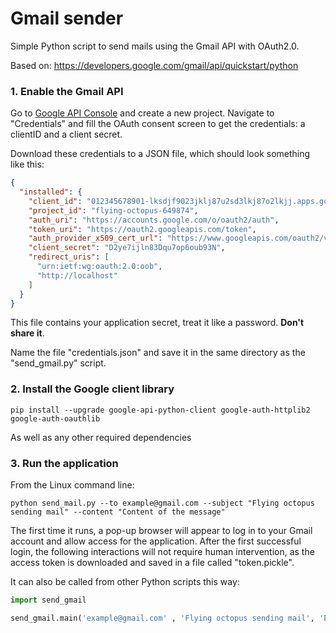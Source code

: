 # Gmail sender
Simple Python script to send mails using the Gmail API with OAuth2.0.

Based on:
https://developers.google.com/gmail/api/quickstart/python

### 1. Enable the Gmail API

Go to [Google API Console](https://console.developers.google.com/apis) and create a new project. Navigate to "Credentials" and 
fill the OAuth consent screen to get the credentials: a clientID and a client secret.

Download these credentials to a JSON file, which should look something like this:
```json
{
  "installed": {
    "client_id": "012345678901-lksdjf9023jklj87u2sd3lkj87o2lkjj.apps.googleusercontent.com",
    "project_id": "flying-octopus-649874",
    "auth_uri": "https://accounts.google.com/o/oauth2/auth",
    "token_uri": "https://oauth2.googleapis.com/token",
    "auth_provider_x509_cert_url": "https://www.googleapis.com/oauth2/v1/certs",
    "client_secret": "D2ye7ijln83Dqu7op6oub93N",
    "redirect_uris": [
      "urn:ietf:wg:oauth:2.0:oob",
      "http://localhost"
    ]
  }
}
```
This file contains your application secret, treat it like a password. **Don't share it**.

Name the file "credentials.json" and save it in the same directory as the "send_gmail.py" script.

### 2. Install the Google client library
```
pip install --upgrade google-api-python-client google-auth-httplib2 google-auth-oauthlib
```
As well as any other required dependencies

### 3. Run the application

From the Linux command line:
```
python send_mail.py --to example@gmail.com --subject "Flying octopus sending mail" --content "Content of the message"
```

The first time it runs, a pop-up browser will appear to log in to your Gmail account and allow access for the application.
After the first successful login, the following interactions will not require human intervention, as the access token is downloaded and saved in a file called "token.pickle".

It can also be called from other Python scripts this way:

```python
import send_gmail

send_gmail.main('example@gmail.com' , 'Flying octopus sending mail', 'Email from a Python script')
```
